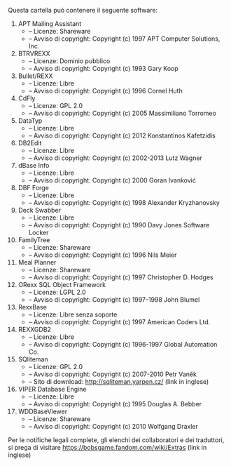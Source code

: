 ﻿Questa cartella può contenere il seguente software:

1. APT Mailing Assistant
   - – Licenze: Shareware
   - – Avviso di copyright: Copyright (c) 1997 APT Computer Solutions, Inc.
2. BTRVREXX
   - – Licenze: Dominio pubblico
   - – Avviso di copyright: Copyright (c) 1993 Gary Koop
3. Bullet/REXX
   - – Licenze: Libre
   - – Avviso di copyright: Copyright (c) 1996 Cornel Huth
4. CdFly
   - – Licenze: GPL 2.0
   - – Avviso di copyright: Copyright (c) 2005 Massimiliano Torromeo
5. DataTyp
   - – Licenze: Libre
   - – Avviso di copyright: Copyright (c) 2012 Konstantinos Kafetzidis
6. DB2Edit
   - – Licenze: Libre
   - – Avviso di copyright: Copyright (c) 2002-2013 Lutz Wagner
7. dBase Info
   - – Licenze: Libre
   - – Avviso di copyright: Copyright (c) 2000 Goran Ivanković
8. DBF Forge
   - – Licenze: Libre
   - – Avviso di copyright: Copyright (c) 1998 Alexander Kryzhanovsky
9. Deck Swabber
   - – Licenze: Libre
   - – Avviso di copyright: Copyright (c) 1990 Davy Jones Software Locker
10. FamilyTree
    - – Licenze: Shareware
    - – Avviso di copyright: Copyright (c) 1996 Nils Meier
11. Meal Planner
    - – Licenze: Shareware
    - – Avviso di copyright: Copyright (c) 1997 Christopher D. Hodges
12. ORexx SQL Object Framework
    - – Licenze: LGPL 2.0
    - – Avviso di copyright: Copyright (c) 1997-1998 John Blumel
13. RexxBase
    - – Licenze: Libre senza soporte
    - – Avviso di copyright: Copyright (c) 1997 American Coders Ltd.
14. REXXGDB2
    - – Licenze: Libre
    - – Avviso di copyright: Copyright (c) 1996-1997 Global Automation Co.
15. SQliteman
    - – Licenze: GPL 2.0
    - – Avviso di copyright: Copyright (c) 2007-2010 Petr Vaněk
    - – Sito di download: http://sqliteman.yarpen.cz/ (link in inglese)
16. VIPER Database Engine
    - – Licenze: Libre
    - – Avviso di copyright: Copyright (c) 1995 Douglas A. Bebber
17. WDDBaseViewer
    - – Licenze: Shareware
    - – Avviso di copyright: Copyright (c) 2010 Wolfgang Draxler

Per le notifiche legali complete, gli elenchi dei collaboratori e dei traduttori, si prega di visitare https://bobsgame.fandom.com/wiki/Extras (link in inglese)
